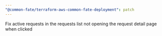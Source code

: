 ```yaml
---
"@common-fate/terraform-aws-common-fate-deployment": patch
---
```


Fix active requests in the requests list not opening the request detail page when clicked
